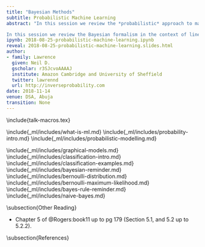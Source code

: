 ```yaml
---
title: "Bayesian Methods"
subtitle: Probabilistic Machine Learning
abstract: "In this session we review the *probabilistic* approach to machine learning. We start with a review of probability, and introduce the concepts of probabilistic modelling. We then apply the approach in practice to Naive Bayesian classification. 

In this session we review the Bayesian formalism in the context of linear models, reviewing initially maximum likelihood and introducing basis functions as a way of driving non-linearity in the model."
ipynb: 2018-08-25-probabilistic-machine-learning.ipynb
reveal: 2018-08-25-probabilistic-machine-learning.slides.html
author:
- family: Lawrence
  given: Neil D.
  gscholar: r3SJcvoAAAAJ
  institute: Amazon Cambridge and University of Sheffield
  twitter: lawrennd
  url: http://inverseprobability.com
date: 2018-11-14
venue: DSA, Abuja
transition: None
---
```


\include{talk-macros.tex}

\include{_ml/includes/what-is-ml.md}
\include{_ml/includes/probability-intro.md}
\include{_ml/includes/probabilistic-modelling.md}

\include{_ml/includes/graphical-models.md}
\include{_ml/includes/classification-intro.md}
\include{_ml/includes/classification-examples.md}
\include{_ml/includes/bayesian-reminder.md}
\include{_ml/includes/bernoulli-distribution.md}
\include{_ml/includes/bernoulli-maximum-likelihood.md}
\include{_ml/includes/bayes-rule-reminder.md}
\include{_ml/includes/naive-bayes.md}

\subsection{Other Reading}

* Chapter 5 of @Rogers:book11 up to pg 179 (Section 5.1, and 5.2 up to 5.2.2).

\subsection{References}
